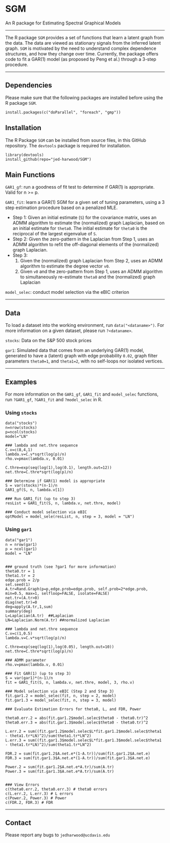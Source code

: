 # SGM
An R package for Estimating Spectral Graphical Models

*** 
The R package `SGM` provides a set of functions that learn a latent graph from the data.  The data are viewed as stationary signals from the inferred latent graph.  `SGM` is motivated by the need to understand complex dependence structures, and how they change over time.  Currently, the package offers code to fit a GAR(1) model (as proposed by Peng et al.) through a 3-step procedure.

*** 

## Dependencies 
Please make sure that the following packages are installed before using the R package `SGM`. 

```
install.packages(c("doParallel", "foreach", "gmp"))
```

## Installation
The R Package `SGM` can be installed from source files, in this GitHub repository.  The `devtools` package is required for installation.  
```
library(devtools)
install_github(repo="jed-harwood/SGM")
```

## Main Functions

`GAR1_gf`: run a goodness of fit test to determine if GAR(1) is appropriate. Valid for n >= p.

`GAR1_fit`: learn a GAR(1) SGM for a given set of tuning parameters, using a 3 step estimation procedure based on a penalized MLE.  
* Step 1: Given an initial estimate (`S`) for the covariance matrix, uses an ADMM algorithm to estimate the (normalized) graph Laplacian, based on an initial estimate for `theta0`.  The initial estimate for `theta0` is the reciprocal of the largest eigenvalue of `S`.
* Step 2: Given the zero-pattern in the Laplacian from Step 1, uses an ADMM algorithm to refit the off-diagonal elements of the (normalized) graph Laplacian.
* Step 3:
    1. Given the (normalized) graph Laplacian from Step 2, uses an ADMM algorithm to estimate the degree vector `v0`.
    2. Given `v0` and the zero-pattern from Step 1, uses an ADMM algorithm to simultaneously re-estimate `theta0` and the (normalized) graph Laplacian

`model_selec`: conduct model selection via the eBIC criterion

***

## Data
To load a dataset into the working environment, run `data("<dataname>")`.  For more information on a given dataset, please run `?<dataname>`.  

`stocks`: Data on the S&P 500 stock prices

`gar1`:  Simulated data that comes from an underlying GAR(1) model, generated to have a (latent) graph with edge probability `0.02`, graph filter parameters `theta0=1`, and `theta1=2`, with no self-loops nor isolated vertices. 

*** 

## Examples

For more information on the `GAR1_gf`, `GAR1_fit` and `model_selec` functions, run `?GAR1_gf`, `?GAR1_fit` and `?model_selec` in R.  

### Using `stocks`
```
data("stocks")
n=nrow(stocks)
p=ncol(stocks)
model="LN"

### lambda and net.thre sequence
C.v=c(8,4,1)
lambda.v=C.v*sqrt(log(p)/n) 
rho.v=pmax(lambda.v, 0.01)

C.thre=exp(seq(log(1),log(0.1), length.out=12))
net.thre=C.thre*sqrt(log(p)/n)

### Determine if GAR(1) model is appropriate
S = var(stocks)*(n-1)/n
GAR1_gf(S, n, lambda.v[1])

### Run GAR1_fit (up to step 3)
resList = GAR1_fit(S, n, lambda.v, net.thre, model)

### Conduct model selection via eBIC
optModel = model_sele(resList, n, step = 3, model = "LN")
```


### Using `gar1`
```
data("gar1")
n = nrow(gar1)
p = ncol(gar1)
model = "LN"


### ground truth (see ?gar1 for more information)
theta0.tr = 1
theta1.tr = 2
edge.prob = 2/p
set.seed(1)
A.tr=Rand.Graph(p=p,edge.prob=edge.prob, self.prob=2*edge.prob, min=0.5, max=1, selfloop=FALSE, isolate=FALSE)
net.tr=(A.tr>0)
diag(net.tr)=0
deg=apply(A.tr,1,sum)
summary(deg)
L=Laplacian(A.tr)  ##Laplacian
LN=Laplacian.Norm(A.tr) ##normalized Laplacian

### lambda and net.thre sequence
C.v=c(1,0.5)  
lambda.v=C.v*sqrt(log(p)/n)

C.thre=exp(seq(log(1),log(0.05), length.out=10))
net.thre=C.thre*sqrt(log(p)/n)

### ADMM parameter 
rho.v=pmax(lambda.v, 0.01)

### Fit GAR(1) (up to step 3)
S = var(gar1)*(n-1)/n
fit = GAR1_fit(S, n, lambda.v, net.thre, model, 3, rho.v)

### Model selection via eBIC (Step 2 and Step 3)
fit.gar1.2 = model_selec(fit, n, step = 2, model)
fit.gar1.3 = model_selec(fit, n, step = 3, model)

### Evaluate Estimation Errors for theta0, L, and FDR, Power

theta0.err.2 = abs(fit.gar1.2$model.selec$theta0 - theta0.tr)^2
theta0.err.3 = abs(fit.gar1.3$model.selec$theta0 - theta0.tr)^2

L.err.2 = sum((fit.gar1.2$model.selec$L*fit.gar1.2$model.selec$theta1 - theta1.tr*LN)^2)/sum(theta1.tr*LN^2)
L.err.3 = sum((fit.gar1.3$model.selec$L*fit.gar1.3$model.selec$theta1 - theta1.tr*LN)^2)/sum(theta1.tr*LN^2)

FDR.2 = sum(fit.gar1.2$A.net.e*(1-A.tr))/sum(fit.gar1.2$A.net.e)
FDR.3 = sum(fit.gar1.3$A.net.e*(1-A.tr))/sum(fit.gar1.3$A.net.e)

Power.2 = sum(fit.gar1.2$A.net.e*A.tr)/sum(A.tr)
Power.3 = sum(fit.gar1.3$A.net.e*A.tr)/sum(A.tr)


### View Errors
c(theta0.err.2, theta0.err.3) # theta0 errors
c(L.err.2, L.err.3) # L errors
c(Power.2, Power.3) # Power
c(FDR.2, FDR.3) # FDR 

```

***

## Contact
Please report any bugs to `jedharwood@ucdavis.edu`
